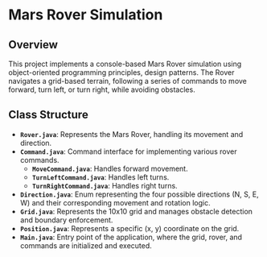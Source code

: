 # Mars Rover Simulation

## Overview

This project implements a console-based Mars Rover simulation using object-oriented programming principles, design patterns. The Rover navigates a grid-based terrain, following a series of commands to move forward, turn left, or turn right, while avoiding obstacles.

## Class Structure

- **`Rover.java`**: Represents the Mars Rover, handling its movement and direction.
- **`Command.java`**: Command interface for implementing various rover commands.
  - **`MoveCommand.java`**: Handles forward movement.
  - **`TurnLeftCommand.java`**: Handles left turns.
  - **`TurnRightCommand.java`**: Handles right turns.
- **`Direction.java`**: Enum representing the four possible directions (N, S, E, W) and their corresponding movement and rotation logic.
- **`Grid.java`**: Represents the 10x10 grid and manages obstacle detection and boundary enforcement.
- **`Position.java`**: Represents a specific (x, y) coordinate on the grid.
- **`Main.java`**: Entry point of the application, where the grid, rover, and commands are initialized and executed.